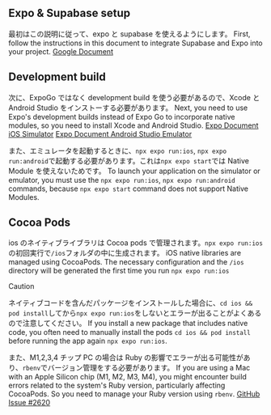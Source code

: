 ## Expo & Supabase setup

最初はこの説明に従って、expo と supabase を使えるようにします。
First, follow the instructions in this document to integrate Supabase and Expo into your project.
[Google Document](!https://docs.google.com/document/d/1l-S13HMmnQu33n958Tzu3wSE_DUIOCFER_bzx5tTDLI/edit?tab=t.0)

## Development build

次に、ExpoGo ではなく development build を使う必要があるので、Xcode と Android Studio をインストーする必要があります。
Next, you need to use Expo's development builds instead of Expo Go to incorporate native modules, so you need to install Xcode and Android Studio.
[Expo Document iOS Simulator](https://docs.expo.dev/workflow/ios-simulator/)
[Expo Document Android Studio Emulator](https://docs.expo.dev/workflow/android-studio-emulator/)

また、エミュレータを起動するときに、`npx expo run:ios`, `npx expo run:android`で起動する必要があります。これは`npx expo start`では Native Module を使えないためです。
To launch your application on the simulator or emulator, you must use the `npx expo run:ios`, `npx expo run:android` commands, because `npx expo start` command does not support Native Modules.

## Cocoa Pods

ios のネイティブライブラリは Cocoa pods で管理されます。`npx expo run:ios`の初回実行で`/ios`フォルダの中に生成されます。
iOS native libraries are managed using CocoaPods. The necessary configuration and the `/ios` directory will be generated the first time you run `npx expo run:ios`

> [!CAUTION]
> ネイティブコードを含んだパッケージをインストールした場合に、`cd ios && pod install`してから`npx expo run:ios`をしないとエラーが出ることがよくあるので注意してください。
> If you install a new package that includes native code, you often need to manually install the pods `cd ios && pod install` before running the app again `npx expo run:ios`.

また、M1,2,3,4 チップ PC の場合は Ruby の影響でエラーが出る可能性があり、`rbenv`でバージョン管理をする必要があります。
If you are using a Mac with an Apple Silicon chip (M1, M2, M3, M4), you might encounter build errors related to the system's Ruby version, particularly affecting CocoaPods. So you need to manage your Ruby version using `rbenv`.
[GitHub Issue #2620](https://github.com/infinitered/ignite/issues/2620)
